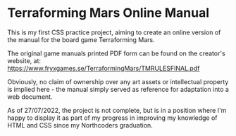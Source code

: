# Terraforming Mars Online Manual

This is my first CSS practice project, aiming to create an online version of the manual for the board game Terraforming Mars.

The original game manuals printed PDF form can be found on the creator's website, at: https://www.fryxgames.se/TerraformingMars/TMRULESFINAL.pdf

Obviously, no claim of ownership over any art assets or intellectual property is implied here - the manual simply served as reference for adaptation into a web document.

As of 27/07/2022, the project is not complete, but is in a position where I'm happy to display it as part of my progress in improving my knowledge of HTML and CSS since my Northcoders graduation.
